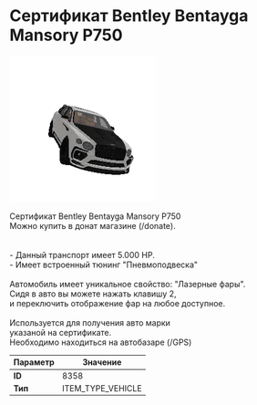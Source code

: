 # Сертификат Bentley Bentayga Mansory P750

![Item Image](../img/8358.webp?raw=true)

Сертификат Bentley Bentayga Mansory P750<br>Можно купить в донат магазине (/donate).<br><br><br>- Данный транспорт имеет 5.000 HP.<br>- Имеет встроенный тюнинг "Пневмоподвеска"<br><br>Автомобиль имеет уникальное свойство: "Лазерные фары".<br>Сидя в авто вы можете нажать клавишу 2,<br>и переключить отображение фар на любое доступное.<br><br>Используется для получения авто марки <br>указаной на сертификате.<br>Необходимо находиться на автобазаре (/GPS)


| Параметр | Значение |
|----------|----------|
| **ID** | 8358 |
| **Тип** | ITEM_TYPE_VEHICLE |


